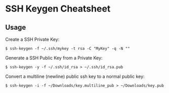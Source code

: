 # SSH Keygen Cheatsheet

## Usage

Create a SSH Private Key:

```
$ ssh-keygen -f ~/.ssh/mykey -t rsa -C "MyKey" -q -N ""
```

Generate a SSH Public Key from a Private Key:

```
$ ssh-keygen -y -f ~/.ssh/id_rsa > ~/.ssh/id_rsa.pub
```

Convert a multiline (newline) public ssh key to a normal public key:

```
$ ssh-keygen -i -f ~/Downloads/key.multiline_pub > ~/Downloads/key.pub
```
